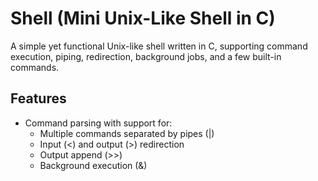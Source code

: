 # Shell (Mini Unix-Like Shell in C)
A simple yet functional Unix-like shell written in C, supporting command execution, piping, redirection, background jobs, and a few built-in commands.
## Features
- Command parsing with support for:
  - Multiple commands separated by pipes (|)
  - Input (<) and output (>) redirection
  - Output append (>>)
  - Background execution (&)
 
